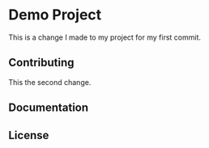 # Demo Project



This is a change I made to my project for my first commit.
## Contributing

This the second change.
## Documentation
## License
